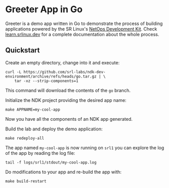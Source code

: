 # Greeter App in Go

Greeter is a demo app written in Go to demonstrate the process of building applications powered by the SR Linux's [NetOps Development Kit](https://learn.srlinux.dev/ndk/). Check [learn.srlinux.dev](https://learn.srlinux.dev/ndk/guide/env/go/) for a complete documentation about the whole process.

## Quickstart

Create an empty directory, change into it and execute:

```
curl -L https://github.com/srl-labs/ndk-dev-environment/archive/refs/heads/go.tar.gz | \
    tar -xz --strip-components=1
```

This command will download the contents of the `go` branch.

Initialize the NDK project providing the desired app name:

```
make APPNAME=my-cool-app
```

Now you have all the components of an NDK app generated.

Build the lab and deploy the demo application:

```
make redeploy-all
```

The app named `my-cool-app` is now running on `srl1` you can explore the log of the app by reading the log file:

```
tail -f logs/srl1/stdout/my-cool-app.log
```

Do modifications to your app and re-build the app with:

```
make build-restart
```
